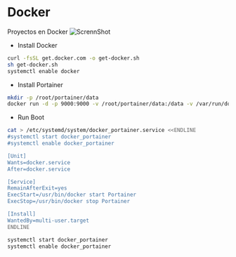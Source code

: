 # Docker
Proyectos en Docker
![ScrennShot](https://raw.githubusercontent.com/lordbasex/Docker/master/docker-logo.png)

* Install Docker
```bash
curl -fsSL get.docker.com -o get-docker.sh
sh get-docker.sh
systemctl enable docker
```
* Install Portainer
```bash
mkdir -p /root/portainer/data
docker run -d -p 9000:9000 -v /root/portainer/data:/data -v /var/run/docker.sock:/var/run/docker.sock portainer/portainer
```

* Run Boot
```bash
cat > /etc/systemd/system/docker_portainer.service <<ENDLINE
#systemctl start docker_portainer
#systemctl enable docker_portainer

[Unit]
Wants=docker.service
After=docker.service

[Service]
RemainAfterExit=yes
ExecStart=/usr/bin/docker start Portainer
ExecStop=/usr/bin/docker stop Portainer

[Install]
WantedBy=multi-user.target
ENDLINE
```

```bash
systemctl start docker_portainer
systemctl enable docker_portainer
